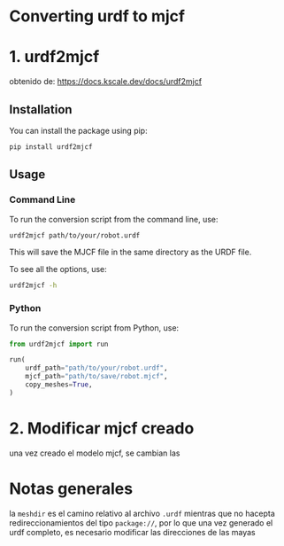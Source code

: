 # Converting urdf to mjcf



# 1. urdf2mjcf

obtenido de: https://docs.kscale.dev/docs/urdf2mjcf

## Installation
You can install the package using pip:
```sh
pip install urdf2mjcf
```

## Usage
### Command Line
To run the conversion script from the command line, use:
```sh
urdf2mjcf path/to/your/robot.urdf
```
This will save the MJCF file in the same directory as the URDF file.

To see all the options, use:
```sh
urdf2mjcf -h
```

### Python
To run the conversion script from Python, use:

```py
from urdf2mjcf import run

run(
    urdf_path="path/to/your/robot.urdf",
    mjcf_path="path/to/save/robot.mjcf",
    copy_meshes=True,
)
```

# 2. Modificar mjcf creado

una vez creado el modelo mjcf, se cambian las 


# Notas generales

la ```meshdir``` es el camino relativo al archivo ```.urdf``` mientras que no hacepta redireccionamientos del tipo ```package://```, por lo que una vez generado el urdf completo, es necesario modificar las direcciones de las mayas 